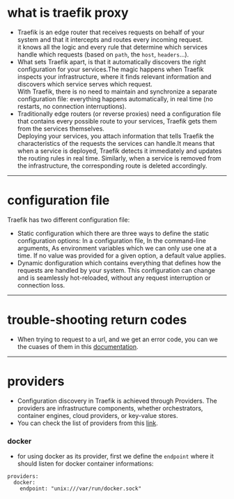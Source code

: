 # what is traefik proxy
* Traefik is an edge router that receives requests on behalf of your system and that it intercepts and routes every incoming request.  
it knows all the logic and every rule that determine which services handle which requests (based on `path`, the `host`, `headers`...).  
* What sets Traefik apart, is that it automatically discovers the right configuration for your services.The magic happens when Traefik  
inspects your infrastructure, where it finds relevant information and discovers which service serves which request.  
With Traefik, there is no need to maintain and synchronize a separate configuration file: everything happens automatically, in real time (no restarts, no connection interruptions).  
* Traditionally edge routers (or reverse proxies) need a configuration file that contains every possible route to your services, Traefik gets them from the services themselves.  
Deploying your services, you attach information that tells Traefik the characteristics of the requests the services can handle.It means that when a service is deployed, Traefik detects it immediately and updates the routing rules in real time. Similarly, when a service is removed from the infrastructure, the corresponding route is deleted accordingly.  

---
# configuration file
Traefik has two different configuration file:  
* Static configuration which there are three ways to define the static configuration options: In a configuration file, In the command-line arguments, As environment variables which we can only use one at a time. If no value was provided for a given option, a default value applies.  
* Dynamic donfiguration which contains everything that defines how the requests are handled by your system. This configuration can change and is seamlessly hot-reloaded, without any request interruption or connection loss.  

---
# trouble-shooting return codes
* When trying to request to a url, and we get an error code, you can we the cuases of them in this [documentation](https://doc.traefik.io/traefik/getting-started/faq/#why-is-traefik-answering-xxx-http-response-status-code).

---
# providers
* Configuration discovery in Traefik is achieved through Providers. The providers are infrastructure components, whether orchestrators, container engines, cloud providers, or key-value stores.  
* You can check the list of providers from this [link](https://doc.traefik.io/traefik/providers/overview/#supported-providers).  
### docker
* for using docker as its provider, first we define the `endpoint` where it should listen for docker container informations:  
```
providers:
  docker:
    endpoint: "unix:///var/run/docker.sock"
```
